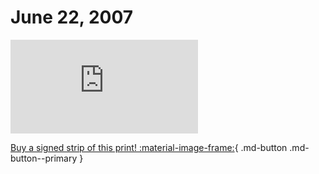 # June 22, 2007

![](https://www.achewood.com/comic.php?date=06222007)

[Buy a signed strip of this print! :material-image-frame:](https://achewood-holiday-pop-up.myshopify.com/products/strip#06222007){ .md-button .md-button--primary }
